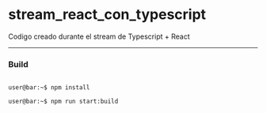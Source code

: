# stream_react_con_typescript

Codigo creado durante el stream de Typescript + React

---------------------------------------------------------------------------------------------------------------------------

### Build

```console

user@bar:~$ npm install

user@bar:~$ npm run start:build

```

